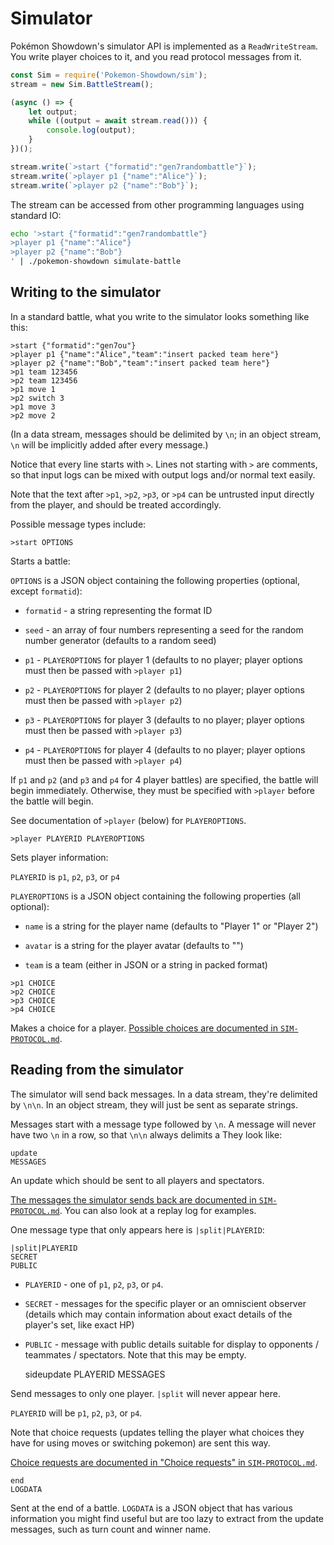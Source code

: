 Simulator
=========

Pokémon Showdown's simulator API is implemented as a `ReadWriteStream`. You write player choices to it, and you read protocol messages from it.

```js
const Sim = require('Pokemon-Showdown/sim');
stream = new Sim.BattleStream();

(async () => {
    let output;
    while ((output = await stream.read())) {
        console.log(output);
    }
})();

stream.write(`>start {"formatid":"gen7randombattle"}`);
stream.write(`>player p1 {"name":"Alice"}`);
stream.write(`>player p2 {"name":"Bob"}`);
```

The stream can be accessed from other programming languages using standard IO:

```bash
echo '>start {"formatid":"gen7randombattle"}
>player p1 {"name":"Alice"}
>player p2 {"name":"Bob"}
' | ./pokemon-showdown simulate-battle
```


Writing to the simulator
------------------------

In a standard battle, what you write to the simulator looks something like this:

```
>start {"formatid":"gen7ou"}
>player p1 {"name":"Alice","team":"insert packed team here"}
>player p2 {"name":"Bob","team":"insert packed team here"}
>p1 team 123456
>p2 team 123456
>p1 move 1
>p2 switch 3
>p1 move 3
>p2 move 2
```

(In a data stream, messages should be delimited by `\n`; in an object stream, `\n` will be implicitly added after every message.)

Notice that every line starts with `>`. Lines not starting with `>` are comments, so that input logs can be mixed with output logs and/or normal text easily.

Note that the text after `>p1`, `>p2`, `>p3`, or `>p4` can be untrusted input directly from the player, and should be treated accordingly.

Possible message types include:

```
>start OPTIONS
```

Starts a battle:

`OPTIONS` is a JSON object containing the following properties (optional, except `formatid`):

- `formatid` - a string representing the format ID

- `seed` - an array of four numbers representing a seed for the random number generator (defaults to a random seed)

- `p1` - `PLAYEROPTIONS` for player 1 (defaults to no player; player options must then be passed with `>player p1`)

- `p2` - `PLAYEROPTIONS` for player 2 (defaults to no player; player options must then be passed with `>player p2`)

- `p3` - `PLAYEROPTIONS` for player 3 (defaults to no player; player options must then be passed with `>player p3`)

- `p4` - `PLAYEROPTIONS` for player 4 (defaults to no player; player options must then be passed with `>player p4`)

If `p1` and `p2` (and `p3` and `p4` for 4 player battles) are specified, the battle will begin immediately. Otherwise, they must be specified with `>player` before the battle will begin.

See documentation of `>player` (below) for `PLAYEROPTIONS`.

```
>player PLAYERID PLAYEROPTIONS
```

Sets player information:

`PLAYERID` is `p1`, `p2`, `p3`, or `p4`

`PLAYEROPTIONS` is a JSON object containing the following properties (all optional):

- `name` is a string for the player name (defaults to "Player 1" or "Player 2")

- `avatar` is a string for the player avatar (defaults to "")

- `team` is a team (either in JSON or a string in packed format)

```
>p1 CHOICE
>p2 CHOICE
>p3 CHOICE
>p4 CHOICE
```

Makes a choice for a player. [Possible choices are documented in `SIM-PROTOCOL.md`][possible-choices].

  [possible-choices]: https://github.com/Zarel/Pokemon-Showdown/blob/master/sim/SIM-PROTOCOL.md#possible-choices


Reading from the simulator
--------------------------

The simulator will send back messages. In a data stream, they're delimited by `\n\n`. In an object stream, they will just be sent as separate strings.

Messages start with a message type followed by `\n`. A message will never have two `\n` in a row, so that `\n\n` always delimits a  They look like:

    update
    MESSAGES

An update which should be sent to all players and spectators.

[The messages the simulator sends back are documented in `SIM-PROTOCOL.md`][sim-protocol]. You can also look at a replay log for examples.

  [sim-protocol]: https://github.com/Zarel/Pokemon-Showdown/blob/master/sim/SIM-PROTOCOL.md

One message type that only appears here is `|split|PLAYERID`:

    |split|PLAYERID
    SECRET
    PUBLIC

- `PLAYERID` - one of `p1`, `p2`, `p3`, or `p4`.
- `SECRET` - messages for the specific player or an omniscient observer (details which may contain information about exact details of the player's set, like exact HP)
- `PUBLIC` - message with public details suitable for display to opponents / teammates / spectators. Note that this may be empty.

    sideupdate
    PLAYERID
    MESSAGES

Send messages to only one player. `|split` will never appear here.

`PLAYERID` will be `p1`, `p2`, `p3`, or `p4`.

Note that choice requests (updates telling the player what choices they have for using moves or switching pokemon) are sent this way.

[Choice requests are documented in "Choice requests" in `SIM-PROTOCOL.md`][choice-requests].

  [choice-requests]: https://github.com/Zarel/Pokemon-Showdown/blob/master/sim/SIM-PROTOCOL.md#choice-requests

    end
    LOGDATA

Sent at the end of a battle. `LOGDATA` is a JSON object that has various information you might find useful but are too lazy to extract from the update messages, such as turn count and winner name.

